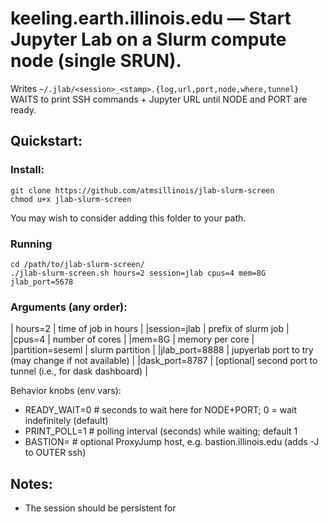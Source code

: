 # keeling.earth.illinois.edu — Start Jupyter Lab on a Slurm compute node (single SRUN).
Writes `~/.jlab/<session>_<stamp>.{log,url,port,node,where,tunnel}`
WAITS to print SSH commands + Jupyter URL until NODE and PORT are ready.

## Quickstart:

### Install:
```
git clone https://github.com/atmsillinois/jlab-slurm-screen
chmod u+x jlab-slurm-screen
```
You may wish to consider adding this folder to your path.

### Running
```
cd /path/to/jlab-slurm-screen/
./jlab-slurm-screen.sh hours=2 session=jlab cpus=4 mem=8G jlab_port=5678
```

### Arguments (any order):


| hours=2   |   time of job in hours |
|session=jlab |  prefix of slurm job  |
|cpus=4     |   number of cores     | 
|mem=8G     |   memory per core    |
|partition=seseml   |   slurm partition  |
|jlab_port=8888     |   jupyerlab port to try (may change if not available)   | 
|dask_port=8787     |   [optional] second port to tunnel (i.e., for dask dashboard) |

Behavior knobs (env vars):
-   READY_WAIT=0   # seconds to wait here for NODE+PORT; 0 = wait indefinitely (default)
-   PRINT_POLL=1   # polling interval (seconds) while waiting; default 1
-   BASTION=       # optional ProxyJump host, e.g. bastion.illinois.edu (adds -J to OUTER ssh)

## Notes:
- The session should be persistent for 